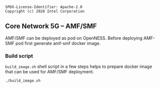 ```text
SPDX-License-Identifier: Apache-2.0
Copyright (c) 2020 Intel Corporation
```

## Core Network 5G – AMF/SMF
AMF/SMF can be deployed  as pod on OpenNESS.
Before deploying AMF-SMF pod first generate amf-smf docker image.

### Build script
`build_image.sh` shell script in a few steps helps to prepare docker image that can be used for AMF/SMF deployment.


```sh
./build_image.sh
```
